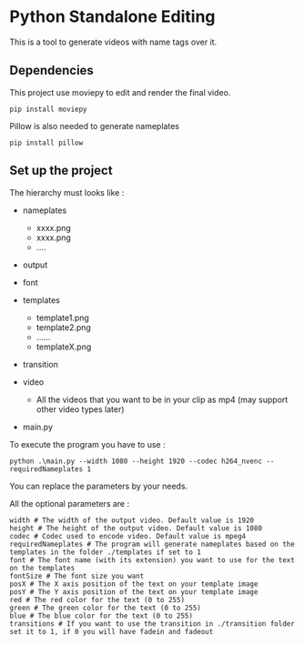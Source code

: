 # Python Standalone Editing

This is a tool to generate videos with name tags over it.

## Dependencies

This project use moviepy to edit and render the final video.

```
pip install moviepy
```

Pillow is also needed to generate nameplates

```
pip install pillow
```

## Set up the project

The hierarchy must looks like :	

- nameplates
  - xxxx.png
  - xxxx.png
  - ....
- output
- font
- templates
  - template1.png
  - template2.png
  - ......
  - templateX.png

- transition
- video
  - All the videos that you want to be in your clip as mp4 (may support other video types later)

- main.py

To execute the program you have to use :

```
python .\main.py --width 1080 --height 1920 --codec h264_nvenc --requiredNameplates 1
```

You can replace the parameters by your needs.

All the optional parameters are :

```
width # The width of the output video. Default value is 1920
height # The height of the output video. Default value is 1080
codec # Codec used to encode video. Default value is mpeg4
requiredNameplates # The program will generate nameplates based on the templates in the folder ./templates if set to 1
font # The font name (with its extension) you want to use for the text on the templates
fontSize # The font size you want
posX # The X axis position of the text on your template image
posY # The Y axis position of the text on your template image
red # The red color for the text (0 to 255)
green # The green color for the text (0 to 255)
blue # The blue color for the text (0 to 255)
transitions # If you want to use the transition in ./transition folder set it to 1, if 0 you will have fadein and fadeout
```

